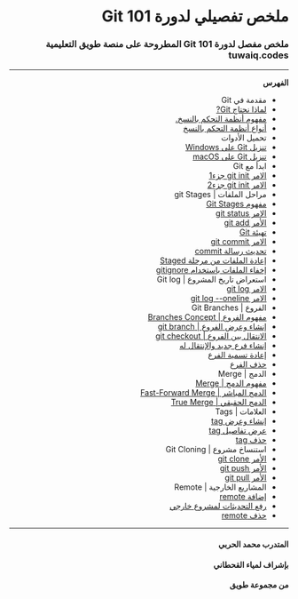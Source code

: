 <div dir="rtl">
  
  # ملخص تفصيلي لدورة Git 101
  
  ### ملخص مفصل لدورة Git 101 المطروحة على منصة طويق التعليمية tuwaiq.codes 
  
  
  ****
  **الفهرس**
  - مقدمة في Git
  - [لماذا نحتاج Git?](#github.com/mohammed-tu/Learn-Git/blob/main/%D9%85%D9%82%D8%AF%D9%85%D8%A9%20%D9%81%D9%8A%20Git/%D9%84%D9%85%D8%A7%D8%B0%D8%A7%20%D9%86%D8%AD%D8%AA%D8%A7%D8%AC%20Git%3F)
  - [مفهوم أنظمة التحكم بالنسخ.](#github.com/mohammed-tu/Learn-Git/blob/main/%D9%85%D9%82%D8%AF%D9%85%D8%A9%20%D9%81%D9%8A%20Git/%D9%85%D9%81%D9%87%D9%88%D9%85%20%D8%A3%D9%86%D8%B8%D9%85%D8%A9%20%D8%A7%D9%84%D8%AA%D8%AD%D9%83%D9%85%20%D8%A8%D8%A7%D9%84%D9%86%D8%B3%D8%AE.md)
  - [أنواع أنظمة التحكم بالنسخ](#github.com/mohammed-tu/Learn-Git/blob/main/%D9%85%D9%82%D8%AF%D9%85%D8%A9%20%D9%81%D9%8A%20Git/%D8%A3%D9%86%D9%88%D8%A7%D8%B9%20%D8%A3%D9%86%D8%B8%D9%85%D8%A9%20%D8%A7%D9%84%D8%AA%D8%AD%D9%83%D9%85%20%D8%A8%D8%A7%D9%84%D9%86%D8%B3%D8%AE.md)
  - تحميل الأدوات
  - [تنزيل Git على Windows](#github.com/mohammed-tu/Learn-Git/blob/main/%D8%AA%D8%AD%D9%85%D9%8A%D9%84%20%D8%A7%D9%84%D8%A3%D8%AF%D9%88%D8%A7%D8%AA/%D8%AA%D9%86%D8%B2%D9%8A%D9%84%20Git%20%D8%B9%D9%84%D9%89%20Windows.md)
  - [تنزيل Git على macOS](#github.com/mohammed-tu/Learn-Git/blob/main/%D8%AA%D8%AD%D9%85%D9%8A%D9%84%20%D8%A7%D9%84%D8%A3%D8%AF%D9%88%D8%A7%D8%AA/%D8%AA%D9%86%D8%B2%D9%8A%D9%84%20Git%20%D8%B9%D9%84%D9%89%20macOS.md)
  - ابدأ مع Git
  - [الامر git init جزء1](#github.com/mohammed-tu/Learn-Git/blob/main/%D8%A7%D8%A8%D8%AF%D8%A3%20%D9%85%D8%B9%20Git/%D8%A7%D9%84%D8%A7%D9%85%D8%B1%20git%20init%20%D8%AC%D8%B2%D8%A11.md)
  - [الامر git init جزء2](#github.com/mohammed-tu/Learn-Git/blob/main/%D8%A7%D8%A8%D8%AF%D8%A3%20%D9%85%D8%B9%20Git/%D8%A7%D9%84%D8%A7%D9%85%D8%B1%20git%20init%20%D8%AC%D8%B2%D8%A12.md)
  - مراحل الملفات | git Stages
  - [مفهوم Git Stages](#github.com/mohammed-tu/Learn-Git/blob/main/%D9%85%D8%B1%D8%A7%D8%AD%D9%84%20%D8%A7%D9%84%D9%85%D9%84%D9%81%D8%A7%D8%AA%20%7C%20git%20Stages/%D9%85%D9%81%D9%87%D9%88%D9%85%20Git%20Stages.md)
  - [الامر git status](#github.com/mohammed-tu/Learn-Git/blob/main/%D9%85%D8%B1%D8%A7%D8%AD%D9%84%20%D8%A7%D9%84%D9%85%D9%84%D9%81%D8%A7%D8%AA%20%7C%20git%20Stages/%D8%A7%D9%84%D8%A7%D9%85%D8%B1%20git%20status.md)
  - [الأمر git add](#github.com/mohammed-tu/Learn-Git/blob/main/%D9%85%D8%B1%D8%A7%D8%AD%D9%84%20%D8%A7%D9%84%D9%85%D9%84%D9%81%D8%A7%D8%AA%20%7C%20git%20Stages/%D8%A7%D9%84%D8%A3%D9%85%D8%B1%20git%20add.md)
  - [تهيئة Git](#github.com/mohammed-tu/Learn-Git/blob/main/%D9%85%D8%B1%D8%A7%D8%AD%D9%84%20%D8%A7%D9%84%D9%85%D9%84%D9%81%D8%A7%D8%AA%20%7C%20git%20Stages/%D8%AA%D9%87%D9%8A%D8%A6%D8%A9%20Git.md)
  - [الامر git commit](#github.com/mohammed-tu/Learn-Git/blob/main/%D9%85%D8%B1%D8%A7%D8%AD%D9%84%20%D8%A7%D9%84%D9%85%D9%84%D9%81%D8%A7%D8%AA%20%7C%20git%20Stages/%D8%A7%D9%84%D8%A7%D9%85%D8%B1%20git%20commit.md)
  - [تحديث رسالة commit](#github.com/mohammed-tu/Learn-Git/blob/main/%D9%85%D8%B1%D8%A7%D8%AD%D9%84%20%D8%A7%D9%84%D9%85%D9%84%D9%81%D8%A7%D8%AA%20%7C%20git%20Stages/%D8%AA%D8%AD%D8%AF%D9%8A%D8%AB%20%D8%B1%D8%B3%D8%A7%D9%84%D8%A9%20commit.md)
  - [إعادة الملفات من مرحلة Staged](#github.com/mohammed-tu/Learn-Git/blob/main/%D9%85%D8%B1%D8%A7%D8%AD%D9%84%20%D8%A7%D9%84%D9%85%D9%84%D9%81%D8%A7%D8%AA%20%7C%20git%20Stages/%D8%A5%D8%B9%D8%A7%D8%AF%D8%A9%20%D8%A7%D9%84%D9%85%D9%84%D9%81%D8%A7%D8%AA%20%D9%85%D9%86%20%D9%85%D8%B1%D8%AD%D9%84%D8%A9%20Staged.md)
  - [إخفاء الملفات باستخدام gitignore](#github.com/mohammed-tu/Learn-Git/blob/main/%D9%85%D8%B1%D8%A7%D8%AD%D9%84%20%D8%A7%D9%84%D9%85%D9%84%D9%81%D8%A7%D8%AA%20%7C%20git%20Stages/%D8%A5%D8%AE%D9%81%D8%A7%D8%A1%20%D8%A7%D9%84%D9%85%D9%84%D9%81%D8%A7%D8%AA%20%D8%A8%D8%A7%D8%B3%D8%AA%D8%AE%D8%AF%D8%A7%D9%85%20gitignore.md)
  - استعراض تاريخ المشروع | Git log
  - [الامر git log](#github.com/mohammed-tu/Learn-Git/blob/main/%D8%A7%D8%B3%D8%AA%D8%B9%D8%B1%D8%A7%D8%B6%20%D8%AA%D8%A7%D8%B1%D9%8A%D8%AE%20%D8%A7%D9%84%D9%85%D8%B4%D8%B1%D9%88%D8%B9%20%7C%20Git%20log/%D8%A7%D9%84%D8%A7%D9%85%D8%B1%20git%20log.md)
  - [الامر git log --oneline](#github.com/mohammed-tu/Learn-Git/blob/main/%D8%A7%D8%B3%D8%AA%D8%B9%D8%B1%D8%A7%D8%B6%20%D8%AA%D8%A7%D8%B1%D9%8A%D8%AE%20%D8%A7%D9%84%D9%85%D8%B4%D8%B1%D9%88%D8%B9%20%7C%20Git%20log/%D8%A7%D9%84%D8%A7%D9%85%D8%B1%20git%20log%20--oneline.md)
  - الفروع | Git Branches
  - [مفهوم الفروع | Branches Concept](#github.com/mohammed-tu/Learn-Git/blob/main/%D8%A7%D9%84%D9%81%D8%B1%D9%88%D8%B9%20%7C%20Git%20Branches/%D9%85%D9%81%D9%87%D9%88%D9%85%20%D8%A7%D9%84%D9%81%D8%B1%D9%88%D8%B9%20%7C%20Branches%20Concept.md)
  - [إنشاء وعرض الفروع | git branch](#github.com/mohammed-tu/Learn-Git/blob/main/%D8%A7%D9%84%D9%81%D8%B1%D9%88%D8%B9%20%7C%20Git%20Branches/%D8%A5%D9%86%D8%B4%D8%A7%D8%A1%20%D9%88%D8%B9%D8%B1%D8%B6%20%D8%A7%D9%84%D9%81%D8%B1%D9%88%D8%B9%20%7C%20git%20branch.md)
  - [الانتقال بين الفروع | git checkout](#github.com/mohammed-tu/Learn-Git/blob/main/%D8%A7%D9%84%D9%81%D8%B1%D9%88%D8%B9%20%7C%20Git%20Branches/%D8%A7%D9%84%D8%A7%D9%86%D8%AA%D9%82%D8%A7%D9%84%20%D8%A8%D9%8A%D9%86%20%D8%A7%D9%84%D9%81%D8%B1%D9%88%D8%B9%20%7C%20git%20checkout.md)
  - [إنشاء فرع جديد والإنتقال له](#github.com/mohammed-tu/Learn-Git/blob/main/%D8%A7%D9%84%D9%81%D8%B1%D9%88%D8%B9%20%7C%20Git%20Branches/%D8%A5%D9%86%D8%B4%D8%A7%D8%A1%20%D9%81%D8%B1%D8%B9%20%D8%AC%D8%AF%D9%8A%D8%AF%20%D9%88%D8%A7%D9%84%D8%A5%D9%86%D8%AA%D9%82%D8%A7%D9%84%20%D9%84%D9%87.md)
  - [إعادة تسمية الفرع](#github.com/mohammed-tu/Learn-Git/blob/main/%D8%A7%D9%84%D9%81%D8%B1%D9%88%D8%B9%20%7C%20Git%20Branches/%D8%A5%D8%B9%D8%A7%D8%AF%D8%A9%20%D8%AA%D8%B3%D9%85%D9%8A%D8%A9%20%D8%A7%D9%84%D9%81%D8%B1%D8%B9.md)
  - [حذف الفرع](#github.com/mohammed-tu/Learn-Git/blob/main/%D8%A7%D9%84%D9%81%D8%B1%D9%88%D8%B9%20%7C%20Git%20Branches/%D8%AD%D8%B0%D9%81%20%D8%A7%D9%84%D9%81%D8%B1%D8%B9.md)
  - الدمج | Merge
  - [مفهوم الدمج | Merge](#github.com/mohammed-tu/Learn-Git/blob/main/%D8%A7%D9%84%D8%AF%D9%85%D8%AC%20%7C%20Merge/%D9%85%D9%81%D9%87%D9%88%D9%85%20%D8%A7%D9%84%D8%AF%D9%85%D8%AC%20%7C%20Merge.md)
  - [الدمج المباشر | Fast-Forward Merge](#github.com/mohammed-tu/Learn-Git/blob/main/%D8%A7%D9%84%D8%AF%D9%85%D8%AC%20%7C%20Merge/%D8%A7%D9%84%D8%AF%D9%85%D8%AC%20%D8%A7%D9%84%D9%85%D8%A8%D8%A7%D8%B4%D8%B1%20%7C%20Fast-Forward%20Merge.md)
  - [الدمج الحقيقي | True Merge](#github.com/mohammed-tu/Learn-Git/blob/main/%D8%A7%D9%84%D8%AF%D9%85%D8%AC%20%7C%20Merge/%D8%A7%D9%84%D8%AF%D9%85%D8%AC%20%D8%A7%D9%84%D8%AD%D9%82%D9%8A%D9%82%D9%8A%20%7C%20True%20Merge.md)
  - العلامات | Tags
  - [إنشاء وعرض tag](#github.com/mohammed-tu/Learn-Git/blob/main/%D8%A7%D9%84%D8%B9%D9%84%D8%A7%D9%85%D8%A7%D8%AA%20%7C%20Tags/%D8%A5%D9%86%D8%B4%D8%A7%D8%A1%20%D9%88%D8%B9%D8%B1%D8%B6%20tag.md)
  - [عرض تفاصيل tag](#github.com/mohammed-tu/Learn-Git/blob/main/%D8%A7%D9%84%D8%B9%D9%84%D8%A7%D9%85%D8%A7%D8%AA%20%7C%20Tags/%D8%B9%D8%B1%D8%B6%20%D8%AA%D9%81%D8%A7%D8%B5%D9%8A%D9%84%20tag.md)
  - [حذف tag](#github.com/mohammed-tu/Learn-Git/blob/main/%D8%A7%D9%84%D8%B9%D9%84%D8%A7%D9%85%D8%A7%D8%AA%20%7C%20Tags/%D8%AD%D8%B0%D9%81%20tag.md)
  - استنساخ مشروع | Git Cloning
  - [الأمر git clone](#github.com/mohammed-tu/Learn-Git/blob/main/%D8%A7%D8%B3%D8%AA%D9%86%D8%B3%D8%A7%D8%AE%20%D9%85%D8%B4%D8%B1%D9%88%D8%B9%20%7C%20Git%20Cloning/%D8%A7%D9%84%D8%A3%D9%85%D8%B1%20git%20clone.md)
  - [الأمر git push](#github.com/mohammed-tu/Learn-Git/blob/main/%D8%A7%D8%B3%D8%AA%D9%86%D8%B3%D8%A7%D8%AE%20%D9%85%D8%B4%D8%B1%D9%88%D8%B9%20%7C%20Git%20Cloning/%D8%A7%D9%84%D8%A3%D9%85%D8%B1%20git%20push.md)
  - [الأمر git pull](#github.com/mohammed-tu/Learn-Git/blob/main/%D8%A7%D8%B3%D8%AA%D9%86%D8%B3%D8%A7%D8%AE%20%D9%85%D8%B4%D8%B1%D9%88%D8%B9%20%7C%20Git%20Cloning/%D8%A7%D9%84%D8%A3%D9%85%D8%B1%20git%20pull.md)
  - المشاريع الخارجية | Remote
  - [إضافة remote](#github.com/mohammed-tu/Learn-Git/blob/main/%D8%A7%D9%84%D9%85%D8%B4%D8%A7%D8%B1%D9%8A%D8%B9%20%D8%A7%D9%84%D8%AE%D8%A7%D8%B1%D8%AC%D9%8A%D8%A9%20%7C%20Remote/%D8%A5%D8%B6%D8%A7%D9%81%D8%A9%20remote.md)
  - [رفع التحديثات لمشروع خارجي](#github.com/mohammed-tu/Learn-Git/blob/main/%D8%A7%D9%84%D9%85%D8%B4%D8%A7%D8%B1%D9%8A%D8%B9%20%D8%A7%D9%84%D8%AE%D8%A7%D8%B1%D8%AC%D9%8A%D8%A9%20%7C%20Remote/%D8%B1%D9%81%D8%B9%20%D8%A7%D9%84%D8%AA%D8%AD%D8%AF%D9%8A%D8%AB%D8%A7%D8%AA%20%D9%84%D9%85%D8%B4%D8%B1%D9%88%D8%B9%20%D8%AE%D8%A7%D8%B1%D8%AC%D9%8A.md)
  - [حذف remote](#github.com/mohammed-tu/Learn-Git/blob/main/%D8%A7%D9%84%D9%85%D8%B4%D8%A7%D8%B1%D9%8A%D8%B9%20%D8%A7%D9%84%D8%AE%D8%A7%D8%B1%D8%AC%D9%8A%D8%A9%20%7C%20Remote/%D8%AD%D8%B0%D9%81%20remote.md)

****
 ####  المتدرب محمد الحربي
 #### بإشراف لمياء القحطاني 
 #### من مجموعة طويق


